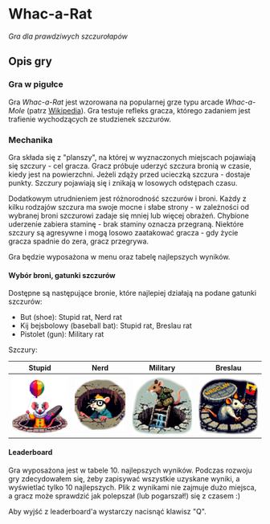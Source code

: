 # Whac-a-Rat

*Gra dla prawdziwych szczurołapów*

## Opis gry

### Gra w pigułce

Gra *Whac-a-Rat* jest wzorowana na popularnej grze typu arcade *Whac-a-Mole* (patrz [Wikipedia](https://en.wikipedia.org/wiki/Whac-A-Mole)). Gra testuje refleks gracza, którego zadaniem jest trafienie wychodzących ze studzienek szczurów. 

### Mechanika

Gra składa się z "planszy", na której w wyznaczonych miejscach pojawiają się szczury - cel gracza. Gracz próbuje uderzyć szczura bronią w czasie, kiedy jest na powierzchni. Jeżeli zdąży przed ucieczką szczura - dostaje punkty. Szczury pojawiają się i znikają w losowych odstępach czasu.

Dodatkowym utrudnieniem jest różnorodność szczurów i broni. Każdy z kilku rodzajów szczura ma swoje mocne i słabe strony - w zależności od wybranej broni szczurowi zadaje się mniej lub więcej obrażeń.
Chybione uderzenie zabiera staminę - brak staminy oznacza przegraną. Niektóre szczury są agresywne i mogą losowo zaatakować gracza - gdy życie gracza spadnie do zera, gracz przegrywa.

Gra będzie wyposażona w menu oraz tabelę najlepszych wyników. 

#### Wybór broni, gatunki szczurów

Dostępne są następujące bronie, które najlepiej działają na podane gatunki szczurów:

- But (shoe): Stupid rat, Nerd rat
- Kij bejsbolowy (baseball bat): Stupid rat, Breslau rat
- Pistolet (gun): Military rat

Szczury:

|                                 Stupid                                 |                               Nerd                               |                                   Military                                   |                                  Breslau                                  |
|:----------------------------------------------------------------------:|:----------------------------------------------------------------:|:----------------------------------------------------------------------------:|:-------------------------------------------------------------------------:|
| ![Image showing a stupid rat](assets/textures/stupid.png "Stupid rat") | ![Image showing a nerd rat](assets/textures/nerd.png "Nerd rat") | ![Image showing a military rat](assets/textures/military.png "Military rat") | ![Image showing a breslau rat](assets/textures/breslau.png "Breslau rat") |

#### Leaderboard

Gra wyposażona jest w tabele 10. najlepszych wyników. Podczas rozwoju gry zdecydowałem się, żeby zapisywać wszystkie uzyskane wyniki, a wyświetlać tylko 10 najlepszych. Plik z wynikami nie zajmuje dużo miejsca, a gracz może sprawdzić jak polepszał (lub pogarszał!) się z czasem :)

Aby wyjść z leaderboard'a wystarczy nacisnąć klawisz "Q".
